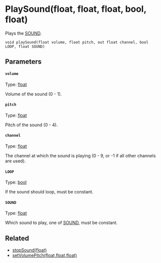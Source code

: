 

# PlaySound(float, float, float, bool, float)

Plays the [SOUND](#SOUND).

```
void playSound(float volume, float pitch, out float channel, bool LOOP, float SOUND)
```

## Parameters

#### `volume`
Type: [float](/MdDocs/Types/Float.md)

Volume of the sound (0 - 1).

#### `pitch`
Type: [float](/MdDocs/Types/Float.md)

Pitch of the sound (0 - 4).

#### `channel`
Type: [float](/MdDocs/Types/Float.md)

The channel at which the sound is playing (0 - 9, or -1 if all other channels are used).

#### `LOOP`
Type: [bool](/MdDocs/Types/Bool.md)

If the sound should loop, must be constant.

#### `SOUND`
Type: [float](/MdDocs/Types/Float.md)

Which sound to play, one of [SOUND](/MdDocs/Constants/SOUND.md), must be constant.

## Related

 - [stopSound(float)](/MdDocs/Functions/StopSound.float.md)
 - [setVolumePitch(float,float,float)](/MdDocs/Functions/SetVolumePitch.float.float.float.md)


